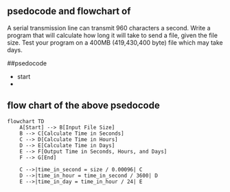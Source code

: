 ## psedocode and flowchart of
A serial transmission line can transmit 960 characters a second. Write a program that will calculate how long
it will take to send a file, given the file size. Test your program on a 400MB (419,430,400 byte) file which may
take days.

##psedocode
* start
* 











## flow chart of the above psedocode
```mermaid
flowchart TD
    A[Start] --> B[Input File Size]
    B --> C[Calculate Time in Seconds]
    C --> D[Calculate Time in Hours]
    D --> E[Calculate Time in Days]
    E --> F[Output Time in Seconds, Hours, and Days]
    F --> G[End]

    C -->|time_in_second = size / 0.00096| C
    D -->|time_in_hour = time_in_second / 3600| D
    E -->|time_in_day = time_in_hour / 24| E
